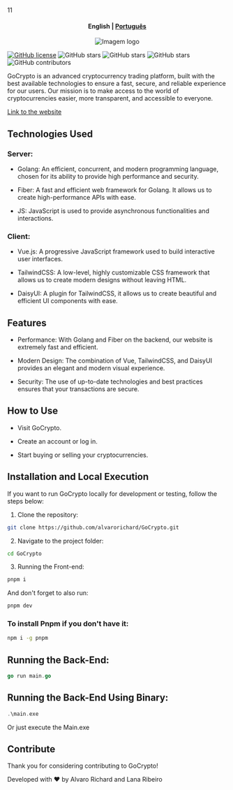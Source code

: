 11<h4 align="center">
    <p>
        <b>English</b> |
        <a href="https://github.com/alvarorichard/GoCrypto/blob/main/README_PT-BR.md">Рortuguês</a>
    </p>
</h4>

<p align="center">
  <img src="https://github.com/alvarorichard/GoCrypto/assets/102667323/c566d414-af14-4e84-8e2b-fb6613a27351" alt="Imagem logo" />
</p>



[![GitHub license](https://img.shields.io/github/license/alvarorichard/GoCrypto)](alvarorichard/GoCrypto/blob/master/LICENSE) ![GitHub stars](https://img.shields.io/github/stars/alvarorichard/GoCrypto) ![GitHub stars](https://img.shields.io/github/last-commit/alvarorichard/GoCrypto) ![GitHub stars](https://img.shields.io/github/forks/alvarorichard/GoCrypto?style=social) ![GitHub contributors](https://img.shields.io/github/contributors/alvarorichard/GoCrypto)

GoCrypto is an advanced cryptocurrency trading platform, built with the best available technologies to ensure a fast, secure, and reliable experience for our users. Our mission is to make access to the world of cryptocurrencies easier, more transparent, and accessible to everyone.

[Link to the website](https://go-crypto.vercel.app/)

## Technologies Used

### Server:

* Golang: An efficient, concurrent, and modern programming language, chosen for its ability to provide high performance and security.

* Fiber: A fast and efficient web framework for Golang. It allows us to create high-performance APIs with ease.

* JS: JavaScript is used to provide asynchronous functionalities and interactions.


### Client:

* Vue.js: A progressive JavaScript framework used to build interactive user interfaces.

* TailwindCSS: A low-level, highly customizable CSS framework that allows us to create modern designs without leaving HTML.

* DaisyUI: A plugin for TailwindCSS, it allows us to create beautiful and efficient UI components with ease.

## Features

* Performance: With Golang and Fiber on the backend, our website is extremely fast and efficient.

* Modern Design: The combination of Vue, TailwindCSS, and DaisyUI provides an elegant and modern visual experience.

* Security: The use of up-to-date technologies and best practices ensures that your transactions are secure.

## How to Use

* Visit GoCrypto.

* Create an account or log in.

* Start buying or selling your cryptocurrencies.

## Installation and Local Execution


If you want to run GoCrypto locally for development or testing, follow the steps below:


1. Clone the repository:

```bash
git clone https://github.com/alvarorichard/GoCrypto.git
```
2. Navigate to the project folder:
```bash
cd GoCrypto
```

3. Running the Front-end:

```bash
pnpm i
```
And don't forget to also run:


```bash
pnpm dev
```
### To install Pnpm if you don't have it:

```bash
npm i -g pnpm
```

##  Running the Back-End:

```go
go run main.go
```

## Running the Back-End Using Binary:

```go
.\main.exe
```
Or just execute the Main.exe

## Contribute

Thank you for considering contributing to GoCrypto!


Developed with ❤️ by Alvaro Richard and Lana Ribeiro


